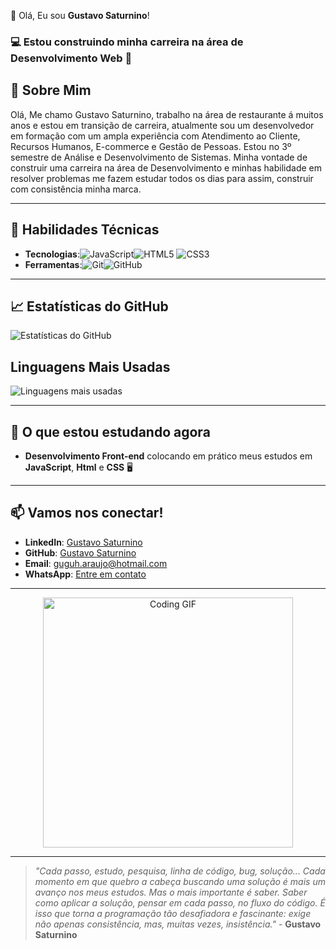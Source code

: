 👋 Olá, Eu sou **Gustavo Saturnino**!

### 💻 **Estou construindo minha carreira** na área de Desenvolvimento Web 🌟


## 🚀 **Sobre Mim**

Olá, Me chamo Gustavo Saturnino, trabalho na área de restaurante á muitos anos e estou em transição de carreira, atualmente sou um desenvolvedor em formação com um ampla experiência com Atendimento ao Cliente, Recursos Humanos, E-commerce e Gestão de Pessoas. Estou no 3º semestre de Análise e Desenvolvimento de Sistemas. Minha vontade de construir uma carreira na área de Desenvolvimento e minhas habilidade em resolver problemas me fazem estudar todos os dias para assim, construir com consistência minha marca. 

---

## 🔧 **Habilidades Técnicas**

- **Tecnologias**:![JavaScript](https://img.shields.io/badge/-JavaScript-yellow)![HTML5](https://img.shields.io/badge/-HTML5-orange) ![CSS3](https://img.shields.io/badge/-CSS3-blue)
- **Ferramentas**:![Git](https://img.shields.io/badge/-Git-black)![GitHub](https://img.shields.io/badge/-GitHub-lightgray)
---

## 📈 **Estatísticas do GitHub**
![Estatísticas do GitHub](https://github-readme-stats.vercel.app/api?username=Gustavo-Saturnino-1997&show_icons=true&theme=radical)  

## Linguagens Mais Usadas
![Linguagens mais usadas](https://github-readme-stats.vercel.app/api/top-langs/?username=Gustavo-Saturnino-1997&layout=compact&theme=radical)

---

## 🌱 **O que estou estudando agora**

- **Desenvolvimento Front-end** colocando em prático meus estudos em **JavaScript**, **Html** e **CSS** 🖥️
---

## 📫 **Vamos nos conectar!**

- **LinkedIn**: [Gustavo Saturnino](https://www.linkedin.com/in/gustavo-araujo-31a515250)
- **GitHub**: [Gustavo Saturnino](https://github.com/Gustavo-Saturnino-1997)
- **Email**: [guguh.araujo@hotmail.com](mailto:guguh.araujo@hotmail.com)
- **WhatsApp**: [Entre em contato](https://wa.me/5561999911234)

---

<p align="center">
  <img src="https://media.giphy.com/media/ZVik7pBtu9dNS/giphy.gif" alt="Coding GIF" width="400"/>
</p>

---
> _"Cada passo, estudo, pesquisa, linha de código, bug, solução... Cada momento em que quebro a cabeça buscando uma solução é mais um avanço nos meus estudos. Mas o mais importante é saber. Saber como aplicar a solução, pensar em cada passo, no fluxo do código. É isso que torna a programação tão desafiadora e fascinante: exige não apenas consistência, mas, muitas vezes, insistência."_ - **Gustavo Saturnino** 
